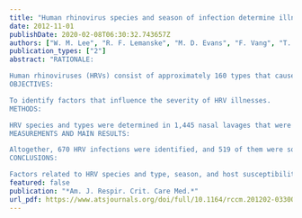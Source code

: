 ```yaml
---
title: "Human rhinovirus species and season of infection determine illness severity"
date: 2012-11-01
publishDate: 2020-02-08T06:30:32.743657Z
authors: ["W. M. Lee", "R. F. Lemanske", "M. D. Evans", "F. Vang", "T. Pappas", "R. Gangnon", "D. J. Jackson", "J. E. Gern"]
publication_types: ["2"]
abstract: "RATIONALE:

Human rhinoviruses (HRVs) consist of approximately 160 types that cause a wide range of clinical outcomes, including asymptomatic infections, common colds, and severe lower respiratory illnesses.
OBJECTIVES:

To identify factors that influence the severity of HRV illnesses.
METHODS:

HRV species and types were determined in 1,445 nasal lavages that were prospectively collected from 209 infants participating in a birth cohort who had at least one HRV infection. Questionnaires were used during each illness to identify moderate to severe illnesses (MSI).
MEASUREMENTS AND MAIN RESULTS:

Altogether, 670 HRV infections were identified, and 519 of them were solitary infections (only one HRV type). These 519 viruses belonged to 93 different types of three species: 49 A, 9 B, and 35 C types. HRV-A (odds ratio, 8.2) and HRV-C (odds ratio, 7.6) were more likely to cause MSI compared with HRV-B. In addition, HRV infections were 5- to 10-fold more likely to cause MSI in the winter months (P < 0.0001) compared with summer, in contrast to peak seasonal prevalence in spring and fall. When significant differences in host susceptibility to MSI (P = 0.004) were considered, strain-specific rates of HRV MSI ranged from less than 1% to more than 20%.
CONCLUSIONS:

Factors related to HRV species and type, season, and host susceptibility determine the risk of more severe HRV illness in infancy. These findings suggest that anti-HRV strategies should focus on HRV-A and -C species and identify the need for additional studies to determine mechanisms for seasonal increases of HRV severity, independent of viral prevalence, in cold weather months."
featured: false
publication: "*Am. J. Respir. Crit. Care Med.*"
url_pdf: https://www.atsjournals.org/doi/full/10.1164/rccm.201202-0330OC?url_ver=Z39.88-2003&rfr_id=ori%3Arid%3Acrossref.org&rfr_dat=cr_pub%3Dpubmed
---
```


